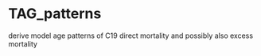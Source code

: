 # TAG_patterns
derive model age patterns of C19 direct mortality and possibly also excess mortality
